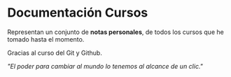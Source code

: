 # Documentación Cursos
Representan un conjunto de **notas personales**, de todos los cursos que he tomado hasta el momento.

Gracias al curso del Git y Github.

*"El poder para cambiar al mundo lo tenemos al alcance de un clic."*



